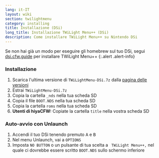 ```yaml
---
lang: it-IT
layout: wiki
section: twilightmenu
category: installing
title: Installazione (DSi)
long_title: Installazione TWiLight Menu++ (DSi)
description: Come installare TWiLight Menu++ su Nintendo DSi
---
```


Se non hai già un modo per eseguire gli homebrew sul tuo DSi, segui [dsi.cfw.guide](https://dsi.cfw.guide) per installare TWiLight Menu++
{:.alert .alert-info}

### Installazione
1. Scarica l'ultima versione di `TWiLightMenu-DSi.7z` dalla [pagina delle versioni](https://github.com/DS-Homebrew/TWiLightMenu/releases)
1. Estrai `TWiLightMenu-DSi.7z`
1. Copia la cartella `_nds` nella tua scheda SD
1. Copia il file `BOOT.NDS` nella tua scheda SD
1. Copia la cartella `roms` nella tua scheda SD
1. **Utenti di hiyaCFW:** Copiate la cartella `title` nella vostra scheda SD

### Auto-avvio con Unlaunch
1. Accendi il tuo DSi tenendo premuto <kbd class="face">A</kbd> e <kbd class="face">B</kbd>
1. Nel menu Unlaunch, vai a `OPTIONS`
1. Imposta `NO BUTTON` o un pulsante di tua scelta a ` TWiLight Menu++,` nel quale ci dovrebbe essere scritto `BOOT.NDS` sullo schermo inferiore
